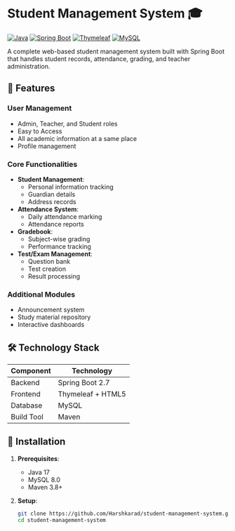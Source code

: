 # Student Management System 🎓

[![Java](https://img.shields.io/badge/Java-17-blue)](https://java.com)
[![Spring Boot](https://img.shields.io/badge/Spring_Boot-2.7-green)](https://spring.io/projects/spring-boot)
[![Thymeleaf](https://img.shields.io/badge/Thymeleaf-3.0-orange)](https://www.thymeleaf.org)
[![MySQL](https://img.shields.io/badge/MySQL-8.0-blue)](https://www.mysql.com)

A complete web-based student management system built with Spring Boot that handles student records, attendance, grading, and teacher administration.

## 🌟 Features

### User Management
- Admin, Teacher, and Student roles
- Easy to Access
- All academic information at a same place
- Profile management

### Core Functionalities
- **Student Management**:
  - Personal information tracking
  - Guardian details
  - Address records
- **Attendance System**:
  - Daily attendance marking
  - Attendance reports
- **Gradebook**:
  - Subject-wise grading
  - Performance tracking
- **Test/Exam Management**:
  - Question bank
  - Test creation
  - Result processing

### Additional Modules
- Announcement system
- Study material repository
- Interactive dashboards

## 🛠️ Technology Stack

| Component      | Technology       |
|----------------|-------------------|
| Backend        | Spring Boot 2.7   |
| Frontend       | Thymeleaf + HTML5 |
| Database       | MySQL             |
| Build Tool     | Maven             |


## 🚀 Installation

1. **Prerequisites**:
   - Java 17
   - MySQL 8.0
   - Maven 3.8+

2. **Setup**:
   ```bash
   git clone https://github.com/Harshkarad/student-management-system.git
   cd student-management-system
